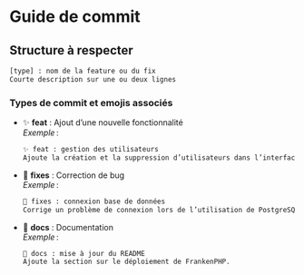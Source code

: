 # Guide de commit

## Structure à respecter

```txt
[type] : nom de la feature ou du fix
Courte description sur une ou deux lignes
```

### Types de commit et emojis associés

- ✨ **feat** : Ajout d’une nouvelle fonctionnalité  
  _Exemple_ :  

  ```txt
  ✨ feat : gestion des utilisateurs
  Ajoute la création et la suppression d’utilisateurs dans l’interface d’administration.
  ```

- 🐛 **fixes** : Correction de bug  
  _Exemple_ :  

  ```txt
  🐛 fixes : connexion base de données
  Corrige un problème de connexion lors de l’utilisation de PostgreSQL.
  ```

- 📝 **docs** : Documentation  
  _Exemple_ :  

  ```txt
  📝 docs : mise à jour du README
  Ajoute la section sur le déploiement de FrankenPHP.
  ```
